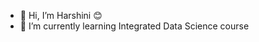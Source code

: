 - 👋 Hi, I’m Harshini 😊
- 🌱 I’m currently learning Integrated Data Science course
<!--- 
👀 I’m interested in Machine Learning and Deep Learning 
- 📫 You can find me on Linkedin
--->


<!---
mvharsh/mvharsh is a ✨ special ✨ repository because its `README.md` (this file) appears on your GitHub profile.
You can click the Preview link to take a look at your changes.
--->
